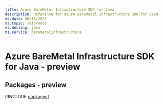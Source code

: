 ```yaml
---
title: Azure BareMetal Infrastructure SDK for Java
description: Reference for Azure BareMetal Infrastructure SDK for Java
ms.date: 08/18/2025
ms.topic: reference
ms.devlang: java
ms.service: baremetalinfrastructure
---
```

# Azure BareMetal Infrastructure SDK for Java - preview
## Packages - preview
[!INCLUDE [packages](baremetal-infrastructure-index.md)]